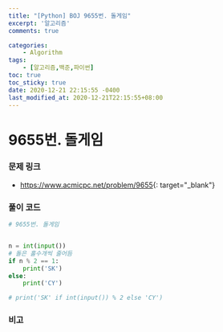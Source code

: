 ```yaml
---
title: "[Python] BOJ 9655번. 돌게임"
excerpt: '알고리즘'
comments: true

categories:
    - Algorithm
tags:
    - [알고리즘,백준,파이썬]
toc: true
toc_sticky: true
date: 2020-12-21 22:15:55 -0400
last_modified_at: 2020-12-21T22:15:55+08:00
---
```


# 9655번. 돌게임

### 문제 링크
- <https://www.acmicpc.net/problem/9655>{: target="\_blank"}

### 풀이 코드

```python
# 9655번. 돌게임


n = int(input())
# 돌은 홀수개씩 줄어듬
if n % 2 == 1:
    print('SK')
else:
    print('CY')

# print('SK' if int(input()) % 2 else 'CY')
```

### 비고